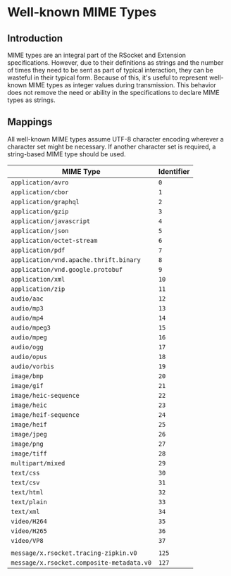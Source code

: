 # Well-known MIME Types

## Introduction
MIME types are an integral part of the RSocket and Extension specifications.  However, due to their definitions as strings and the number of times they need to be sent as part of typical interaction, they can be wasteful in their typical form.  Because of this, it's useful to represent well-known MIME types as integer values during transmission.  This behavior does not remove the need or ability in the specifications to declare MIME types as strings.

## Mappings
All well-known MIME types assume UTF-8 character encoding wherever a character set might be necessary.  If another character set is required, a string-based MIME type should be used.

| MIME Type | Identifier
| --------- | ----------
| `application/avro` | `0`
| `application/cbor` | `1`
| `application/graphql` | `2`
| `application/gzip` | `3`
| `application/javascript` | `4`
| `application/json` | `5`
| `application/octet-stream` | `6`
| `application/pdf` | `7`
| `application/vnd.apache.thrift.binary` | `8`
| `application/vnd.google.protobuf` | `9`
| `application/xml` | `10`
| `application/zip` | `11`
| `audio/aac` | `12`
| `audio/mp3` | `13`
| `audio/mp4` | `14`
| `audio/mpeg3` | `15`
| `audio/mpeg` | `16`
| `audio/ogg` | `17`
| `audio/opus` | `18`
| `audio/vorbis` | `19`
| `image/bmp` | `20`
| `image/gif` | `21`
| `image/heic-sequence` | `22`
| `image/heic` | `23`
| `image/heif-sequence` | `24`
| `image/heif` | `25`
| `image/jpeg` | `26`
| `image/png` | `27`
| `image/tiff` | `28`
| `multipart/mixed` | `29`
| `text/css` | `30`
| `text/csv` | `31`
| `text/html` | `32`
| `text/plain` | `33`
| `text/xml` | `34`
| `video/H264` | `35`
| `video/H265` | `36`
| `video/VP8` | `37`
| |
| `message/x.rsocket.tracing-zipkin.v0` | `125`
| `message/x.rsocket.composite-metadata.v0` | `127`
